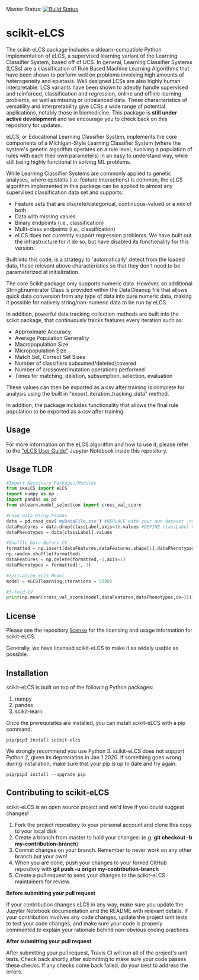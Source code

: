 Master Status: [![Build Status](https://travis-ci.com/UrbsLab/scikit-eLCS.svg?branch=master)](https://travis-ci.com/UrbsLab/scikit-eLCS)

# scikit-eLCS

The scikit-eLCS package includes a sklearn-compatible Python implementation of eLCS, a supervised learning variant of the Learning Classifier System, based off of UCS. In general, Learning Classifier Systems (LCSs) are a classification of Rule Based Machine Learning Algorithms that have been shown to perform well on problems involving high amounts of heterogeneity and epistasis. Well designed LCSs are also highly human interpretable. LCS variants have been shown to adeptly handle supervised and reinforced, classification and regression, online and offline learning problems, as well as missing or unbalanced data. These characteristics of versatility and interpretability give LCSs a wide range of potential applications, notably those in biomedicine. This package is **still under active development** and we encourage you to check back on this repository for updates.

eLCS, or Educational Learning Classifier System, implements the core components of a Michigan-Style Learning Classifier System (where the system's genetic algorithm operates on a rule level, evolving a population of rules with each their own parameters) in an easy to understand way, while still being highly functional in solving ML problems.

While Learning Classifier Systems are commonly applied to genetic analyses, where epistatis (i.e. feature interactions) is common, the eLCS algorithm implemented in this package can be applied to almost any supervised classification data set and supports:

* Feature sets that are discrete/categorical, continuous-valued or a mix of both
* Data with missing values
* Binary endpoints (i.e., classification)
* Multi-class endpoints (i.e., classification)
* eLCS does not currently support regression problems. We have built out the infrastructure for it do so, but have disabled its functionality for this version.

Built into this code, is a strategy to 'automatically' detect from the loaded data, these relevant above characteristics so that they don't need to be parameterized at initialization.

The core Scikit package only supports numeric data. However, an additional StringEnumerator Class is provided within the DataCleanup file that allows quick data conversion from any type of data into pure numeric data, making it possible for natively string/non-numeric data to be run by eLCS.

In addition, powerful data tracking collection methods are built into the scikit package, that continuously tracks features every iteration such as:

* Approximate Accuracy
* Average Population Generality
* Macropopulation Size
* Micropopulation Size
* Match Set, Correct Set Sizes
* Number of classifiers subsumed/deleted/covered
* Number of crossover/mutation operations performed
* Times for matching, deletion, subsumption, selection, evaluation

These values can then be exported as a csv after training is complete for analysis using the built in "export_iteration_tracking_data" method.

In addition, the package includes functionality that allows the final rule population to be exported as a csv after training.

## Usage
For more information on the eLCS algorithm and how to use it, please refer to the ["eLCS User Guide"](https://github.com/UrbsLab/scikit-eLCS/blob/master/eLCS%20User%20Guide.ipynb) Jupyter Notebook inside this repository.

## Usage TLDR
```python
#Import Necessary Packages/Modules
from skeLCS import eLCS
import numpy as np
import pandas as pd
from sklearn.model_selection import cross_val_score

#Load Data Using Pandas
data = pd.read_csv('myDataFile.csv') #REPLACE with your own dataset .csv filename
dataFeatures = data.drop(classLabel,axis=1).values #DEFINE classLabel variable as the Str at the top of your dataset's class column
dataPhenotypes = data[classLabel].values

#Shuffle Data Before CV
formatted = np.insert(dataFeatures,dataFeatures.shape[1],dataPhenotypes,1)
np.random.shuffle(formatted)
dataFeatures = np.delete(formatted,-1,axis=1)
dataPhenotypes = formatted[:,-1]

#Initialize eLCS Model
model = eLCS(learning_iterations = 5000)

#3-fold CV
print(np.mean(cross_val_score(model,dataFeatures,dataPhenotypes,cv=3)))
```

## License
Please see the repository [license](https://github.com/UrbsLab/scikit-eLCS/blob/master/LICENSE) for the licensing and usage information for scikit-eLCS.

Generally, we have licensed scikit-eLCS to make it as widely usable as possible.

## Installation
scikit-eLCS is built on top of the following Python packages:
<ol>
  <li> numpy </li>
  <li> pandas </li>
  <li> scikit-learn </li>
</ol>

Once the prerequisites are installed, you can install scikit-eLCS with a pip command:
```
pip/pip3 install scikit-elcs
```
We strongly recommend you use Python 3. scikit-eLCS does not support Python 2, given its depreciation in Jan 1 2020. If something goes wrong during installation, make sure that your pip is up to date and try again.
```
pip/pip3 install --upgrade pip
```

## Contributing to scikit-eLCS
scikit-eLCS is an open source project and we'd love if you could suggest changes!

<ol>
  <li> Fork the project repository to your personal account and clone this copy to your local disk</li>
  <li> Create a branch from master to hold your changes: (e.g. <b>git checkout -b my-contribution-branch</b>) </li>
  <li> Commit changes on your branch. Remember to never work on any other branch but your own! </li>
  <li> When you are done, push your changes to your forked GitHub repository with <b>git push -u origin my-contribution-branch</b> </li>
  <li> Create a pull request to send your changes to the scikit-eLCS maintainers for review. </li>
</ol>

**Before submitting your pull request**

If your contribution changes eLCS in any way, make sure you update the Jupyter Notebook documentation and the README with relevant details. If your contribution involves any code changes, update the project unit tests to test your code changes, and make sure your code is properly commented to explain your rationale behind non-obvious coding practices.

**After submitting your pull request**

After submitting your pull request, Travis CI will run all of the project's unit tests. Check back shortly after submitting to make sure your code passes these checks. If any checks come back failed, do your best to address the errors.
